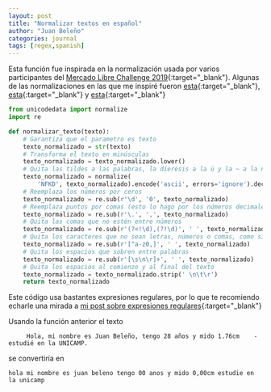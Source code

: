 ```yaml
---
layout: post
title: "Normalizar textos en español"
author: "Juan Beleño"
categories: journal
tags: [regex,spanish]
---
```


Esta función fue inspirada en la normalización usada por varios participantes del [Mercado Libre Challenge 2019](https://ml-challenge.mercadolibre.com/){:target="_blank"}. Algunas de las normalizaciones en las que me inspiré fueron [esta](https://github.com/pablozivic/meli-challenge-2019/blob/master/preprocessing.py#L38-L52){:target="_blank"}, [esta](https://github.com/pablozivic/meli-challenge-2019-multilingual-classifier/blob/master/multilingual_title_classifier/src/vocab.py#L15-L58){:target="_blank"} y [esta](https://github.com/pablozivic/mercadolibre/blob/master/MeLi_BaseGen/MeLi_BaseGen_V2.ipynb){:target="_blank"}

```python
from unicodedata import normalize
import re

def normalizar_texto(texto):
    # Garantiza que el parametro es texto
    texto_normalizado = str(texto)
    # Transforma el texto en minúsculas
    texto_normalizado = texto_normalizado.lower()
    # Quita las tildes a las palabras, la dieresis a la ü y la ~ a la ñ
    texto_normalizado = normalize(
        'NFKD', texto_normalizado).encode('ascii', errors='ignore').decode('utf-8')
    # Reemplaza los números por ceros
    texto_normalizado = re.sub(r'\d', '0', texto_normalizado)
    # Reemplaza puntos por comas (esto lo hago por los números decimales)
    texto_normalizado = re.sub(r'\.', ',', texto_normalizado)
    # Quita las comas que no estén entre números
    texto_normalizado = re.sub(r'(?<!\d),(?!\d)', ' ', texto_normalizado)
    # Quita los caracteres que no sean letras, números o comas, como signos de puntuación (diferentes de la coma)
    texto_normalizado = re.sub(r'[^a-z0,]', ' ', texto_normalizado)
    # Quita los espacios que sobren entre palabras
    texto_normalizado = re.sub(r'[\s\n\r]+', ' ', texto_normalizado)
    # Quita los espacios al comienzo y al final del texto
    texto_normalizado = texto_normalizado.strip(' \n\t\r')
    return texto_normalizado
```

Este código usa bastantes expresiones regulares, por lo que te recomiendo echarle una mirada a [mi post sobre expresiones regulares](https://juanbeleno.github.io/journal/expresiones-regulares.html){:target="_blank"}

Usando la función anterior el texto

```
     Hola, mi nombre es Juan Beleño, tengo 28 años y mido 1.76cm    - estudié en la UNICAMP.
```

se convertiría en

```
hola mi nombre es juan beleno tengo 00 anos y mido 0,00cm estudie en la unicamp
```

